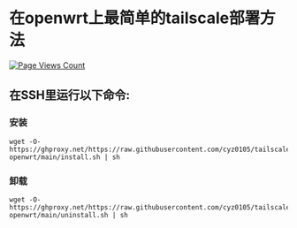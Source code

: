 # 在openwrt上最简单的tailscale部署方法
[![Page Views Count](https://badges.toozhao.com/badges/01GZWH4F36G14VWXT8RP9KRCYV/green.svg)](https://badges.toozhao.com/stats/01GZWH4F36G14VWXT8RP9KRCYV "")

## 在SSH里运行以下命令:
### 安装
```
wget -O- https://ghproxy.net/https://raw.githubusercontent.com/cyz0105/tailscale-openwrt/main/install.sh | sh
```

### 卸载
```
wget -O- https://ghproxy.net/https://raw.githubusercontent.com/cyz0105/tailscale-openwrt/main/uninstall.sh | sh
```
